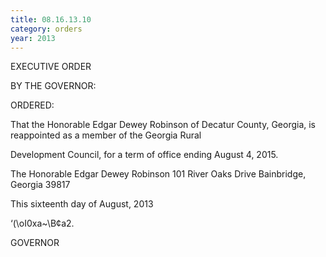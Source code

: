 ```yaml
---
title: 08.16.13.10
category: orders
year: 2013
---
```

 

EXECUTIVE ORDER

BY THE GOVERNOR:

ORDERED:

That the Honorable Edgar Dewey Robinson of Decatur County,
Georgia, is reappointed as a member of the Georgia Rural

Development Council, for a term of office ending August 4, 2015.

The Honorable Edgar Dewey Robinson
101 River Oaks Drive
Bainbridge, Georgia 39817

This sixteenth day of August, 2013

‘(\oI0xa~\B¢a2.

GOVERNOR

